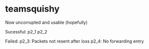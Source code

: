 teamsquishy
===========

Now uncorrupted and usable (hopefully)

Sucessful:
	p2_1
	p2_2
	
Failed:
	p2_3: Packets not resent after loss
	p2_4: No forwarding entry
